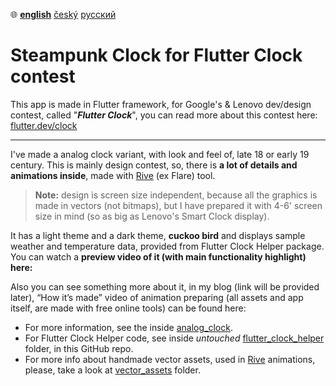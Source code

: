 :globe_with_meridians:  **<u>english</u>**	[český](README.cz.md)	[русский](README.ru.md)

# Steampunk Clock for Flutter Clock contest

This app is made in Flutter framework, for Google's & Lenovo dev/design contest, called "***Flutter Clock***", you can read more about this contest here: [flutter.dev/clock](https://flutter.dev/clock)

------

I've made a analog clock variant, with look and feel of, late 18 or early 19 century. This is mainly design contest, so, there is **a lot of details and animations inside**, made with [Rive](https://rive.app) (ex Flare) tool.
> **Note:** design is screen size independent, because all the graphics is made in vectors (not bitmaps), but I have prepared it with 4-6' screen size in mind (so as big as Lenovo's Smart Clock display).

It has a light theme and a dark theme, **cuckoo bird** and displays sample weather and temperature data, provided from Flutter Clock Helper package. You can watch a **preview video of it (with main functionality highlight) here:**

Also you can see something more about it, in my blog (link will be provided later), “How it’s made” video of animation preparing (all assets and app itself, are made with free online tools) can be found here:

* For more information, see the inside [analog_clock](./analog_clock/).
* For Flutter Clock Helper code, see inside *untouched* [flutter_clock_helper](./flutter_clock_helper) folder, in this GitHub repo.
* For more info about handmade vector assets, used in [Rive](https://rive.app) animations, please, take a look at [vector_assets](./vector_assets) folder.